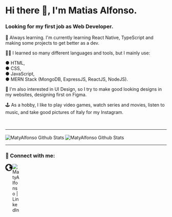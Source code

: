 # Hi there 👋, I'm Matias Alfonso.

### Looking for my first job as Web Developer.

💪 Always learning. I'm currently learning React Native, TypeScript and making some projects to get better as a dev.

🧑‍💻 I learned so many different languages and tools, but I mainly use:

● HTML, <br />
● CSS, <br />
● JavaScript, <br />
● MERN Stack (MongoDB, ExpressJS, ReactJS, NodeJS). <br />

🎀 I'm also interested in UI Design, so I try to make good looking designs in my websites, designing first on Figma. 

🕹️ As a hobby, I like to play video games, watch series and movies, listen to music, and take good pictures of Italy for my Instagram.

<br />

---
<img align="center" alt="MatyAlfonso Github Stats" src="https://github-readme-stats.vercel.app/api?username=MatyAlfonso&show_icons=true&hide_border=true&theme=radical&hide=contribs,prs"/>
<img align="center" alt="MatyAlfonso Github Stats" src="https://github-readme-stats.vercel.app/api/top-langs/?username=MatyAlfonso&show_icons=true&hide_border=true&theme=radical"/>
<br />

---
### 📲 Connect with me: 
[<img align="left" alt="MatyAlfonso | LinkedIn" width="22px" src="https://raw.githubusercontent.com/iconic/open-iconic/master/svg/globe.svg">][webpage]
[<img align="left" alt="MatyAlfonso | LinkedIn" width="22px" src="https://cdn.jsdelivr.net/npm/simple-icons@v3/icons/linkedin.svg">][linkedin]

<br />
<br />

[webpage]: https://github.com/MatyAlfonso/
[linkedin]: https://www.linkedin.com/in/alfonso-matias/



